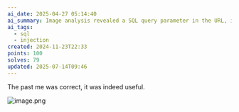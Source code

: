 ```yaml
---
ai_date: 2025-04-27 05:14:40
ai_summary: Image analysis revealed a SQL query parameter in the URL, indicating a potential SQL injection vulnerability.
ai_tags:
  - sql
  - injection
created: 2024-11-23T22:33
points: 100
solves: 79
updated: 2025-07-14T09:46
---
```


The past me was correct, it was indeed useful.

![image.png](https://res.cloudinary.com/kumonochisanaka/image/upload/v1732419259/2024/11/276d01aed869312265d81e9ff1bceb22.png)
